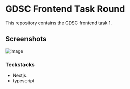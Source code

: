 # GDSC Frontend Task Round
This repository contains the GDSC frontend task 1.

## Screenshots
![image](https://github.com/darkCoder001/gdsc-_task_round_frontend_1/assets/119613110/84267160-b600-42c9-852d-e582d5ba9c73)



### Teckstacks 
- Nextjs
- typescript
